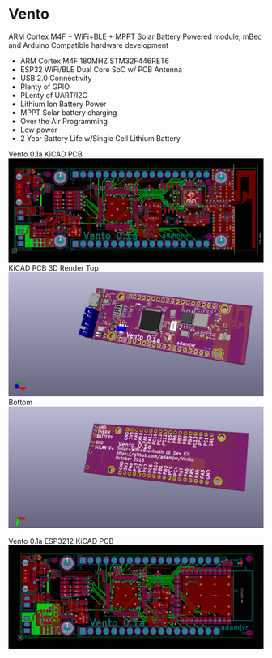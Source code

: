 # Vento
ARM Cortex M4F + WiFi+BLE + MPPT Solar Battery Powered module, mBed and Arduino Compatible hardware development
- ARM Cortex M4F 180MHZ STM32F446RET6
- ESP32 WiFi/BLE Dual Core SoC w/ PCB Antenna
- USB 2.0 Connectivity
- Plenty of GPIO
- PLenty of UART/I2C
- Lithium Ion Battery Power
- MPPT Solar battery charging
- Over the Air Programming
- Low power
- 2 Year Battery Life w/Single Cell Lithium Battery

Vento 0.1a KiCAD PCB
![Vento 0.1a KiCAD PCB](/IMG/Vento0.1a2D.png)
KiCAD PCB 3D Render
Top
![Vento 0.1a KiCAD 3D Top](/IMG/Vento0.1a3DTOP.png)
Bottom
![Vento 0.1a KiCAD PCB](/IMG/Vento0.1a3DBOTTOM.png)

Vento 0.1a ESP3212 KiCAD PCB
![Vento 0.1a ESP3212 KiCAD PCB](/IMG/VentoESP3212.png)
